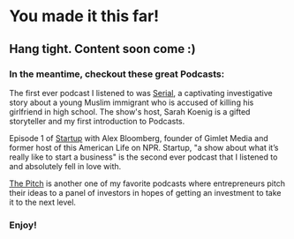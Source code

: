 

# You made it this far!

## Hang tight. Content soon come :)

### In the meantime, checkout these great Podcasts: 

The first ever podcast I listened to was [Serial](https://serialpodcast.org/season-one), a captivating investigative story about a young Muslim immigrant who is accused of killing his girlfriend in high school. The show's host, Sarah Koenig is a gifted storyteller and my first introduction to Podcasts.

Episode 1 of [Startup](https://gimletmedia.com/shows/startup/6nh3zg/gimlet-1-how-not-to-pitch-a-billionaire?utm_source=gimletPlayer&utm_medium=copyShare&utm_campaign=gimletPlayer) with Alex Bloomberg, founder of Gimlet Media and former host of this American Life on NPR. Startup, "a show about what it’s really like to start a business" is the second ever podcast that I listened to and absolutely fell in love with. 

[The Pitch](https://gimletmedia.com/shows/the-pitch?utm_source=gimletWebsite&utm_medium=copyShare&utm_campaign=gimletWebsite) is another one of my favorite podcasts where entrepreneurs pitch their ideas to a panel of investors in hopes of getting an investment to take it to the next level.


### Enjoy!
